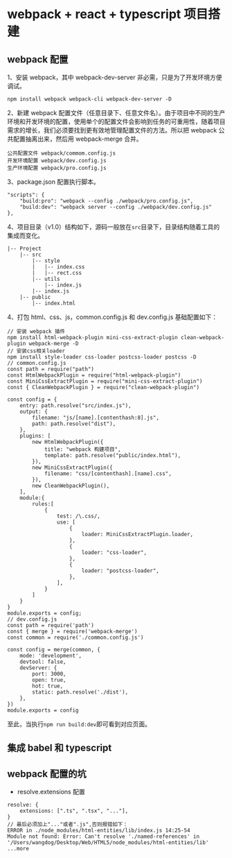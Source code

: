 # webpack + react + typescript 项目搭建

## webpack 配置

1、安装 webpack，其中 webpack-dev-server 非必需，只是为了开发环境方便调试。

```
npm install webpack webpack-cli webpack-dev-server -D
```

2、新建 webpack 配置文件（任意目录下、任意文件名）。由于项目中不同的生产环境和开发环境的配置，使用单个的配置文件会影响到任务的可重用性，随着项目需求的增长，我们必须要找到更有效地管理配置文件的方法。所以把 webpack 公共配置抽离出来，然后用 webpack-merge 合并。

```
公共配置文件 webpack/commom.config.js
开发环境配置 webpack/dev.config.js
生产环境配置 webpack/pro.config.js
```

3、package.json 配置执行脚本。

```
"scripts": {
    "build:pro": "webpack --config ./webpack/pro.config.js",
    "build:dev": "webpack server --config ./webpack/dev.config.js"
},
```

4、项目目录（v1.0）结构如下，源码一般放在`src`目录下，目录结构随着工具的集成而变化。

```
|-- Project
    |-- src
        |-- style
        |   |-- index.css
        |   |-- rect.css
        |-- utils
            |-- index.js
        |-- index.js
    |-- public
        |-- index.html
```

4、打包 html、css、js，common.config.js 和 dev.config.js 基础配置如下：

```
// 安装 webpack 插件
npm install html-webpack-plugin mini-css-extract-plugin clean-webpack-plugin webpack-merge -D
// 安装css相关loader
npm install style-loader css-loader postcss-loader postcss -D
// common.config.js
const path = require("path")
const HtmlWebpackPlugin = require("html-webpack-plugin")
const MiniCssExtractPlugin = require("mini-css-extract-plugin")
const { CleanWebpackPlugin } = require("clean-webpack-plugin")

const config = {
    entry: path.resolve("src/index.js"),
    output: {
        filename: "js/[name].[contenthash:8].js",
        path: path.resolve("dist"),
    },
    plugins: [
        new HtmlWebpackPlugin({
            title: "webpack 构建项目",
            template: path.resolve("public/index.html"),
        }),
        new MiniCssExtractPlugin({
            filename: "css/[contenthash].[name].css",
        }),
        new CleanWebpackPlugin(),
    ],
    module:{
        rules:[
            {
                test: /\.css/,
                use: [
                    {
                        loader: MiniCssExtractPlugin.loader,
                    },
                    {
                        loader: "css-loader",
                    },
                    {
                        loader: "postcss-loader",
                    },
                ],
            }
        ]
    }
}
module.exports = config;
// dev.config.js
const path = require('path')
const { merge } = require('webpack-merge')
const common = require('./common.config.js')

const config = merge(common, {
    mode: 'development',
    devtool: false,
    devServer: {
        port: 3000,
        open: true,
        hot: true,
        static: path.resolve('./dist'),
    },
})
module.exports = config
```

至此，当执行`npm run build:dev`即可看到对应页面。

## 集成 babel 和 typescript

## webpack 配置的坑

- resolve.extensions 配置

```
resolve: {
    extensions: [".ts", ".tsx", "..."],
}
// 最后必须加上"..."或者".js",否则报错如下：
ERROR in ./node_modules/html-entities/lib/index.js 14:25-54
Module not found: Error: Can't resolve './named-references' in '/Users/wangdog/Desktop/Web/HTML5/node_modules/html-entities/lib'
...more
```
